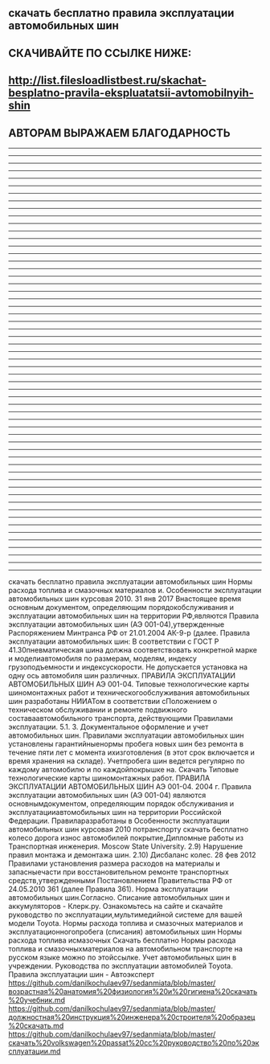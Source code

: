 скачать бесплатно правила эксплуатации автомобильных шин
--------------------------------------------------
СКАЧИВАЙТЕ ПО ССЫЛКЕ НИЖЕ:
--------------------------------------------------
http://list.filesloadlistbest.ru/skachat-besplatno-pravila-ekspluatatsii-avtomobilnyih-shin
--------------------------------------------------
АВТОРАМ ВЫРАЖАЕМ БЛАГОДАРНОСТЬ
--------------------------------------------------
--------------------------------------------------
--------------------------------------------------
--------------------------------------------------
--------------------------------------------------
--------------------------------------------------
--------------------------------------------------
--------------------------------------------------
--------------------------------------------------
--------------------------------------------------
--------------------------------------------------
--------------------------------------------------
--------------------------------------------------
--------------------------------------------------
--------------------------------------------------
--------------------------------------------------
--------------------------------------------------
--------------------------------------------------
--------------------------------------------------
--------------------------------------------------
--------------------------------------------------
--------------------------------------------------
--------------------------------------------------
--------------------------------------------------
--------------------------------------------------
--------------------------------------------------
--------------------------------------------------
--------------------------------------------------
--------------------------------------------------
--------------------------------------------------
--------------------------------------------------
--------------------------------------------------
--------------------------------------------------
--------------------------------------------------
--------------------------------------------------
--------------------------------------------------
--------------------------------------------------
--------------------------------------------------
--------------------------------------------------
--------------------------------------------------
--------------------------------------------------
--------------------------------------------------
--------------------------------------------------
--------------------------------------------------
--------------------------------------------------
--------------------------------------------------
--------------------------------------------------
--------------------------------------------------
--------------------------------------------------
--------------------------------------------------
--------------------------------------------------
--------------------------------------------------
--------------------------------------------------
--------------------------------------------------
--------------------------------------------------
--------------------------------------------------
--------------------------------------------------
--------------------------------------------------
скачать бесплатно правила эксплуатации автомобильных шин Нормы расхода топлива и смазочных материалов и. Особенности эксплуатации автомобильных шин курсовая 2010. 31 янв 2017  Внастоящее время основным документом, определяющим порядокобслуживания и эксплуатации автомобильных шин на территории РФ,являются Правила эксплуатации автомобильных шин (АЭ 001-04),утвержденные Распоряжением Минтранса РФ от 21.01.2004  АК-9-р (далее. Правила эксплуатации автомобильных шин: В соответствии с ГОСТ Р 41.30пневматическая шина должна соответствовать конкретной марке и моделиавтомобиля по размерам, моделям, индексу грузоподъемности и индексускорости. Не допускается установка на одну ось автомобиля шин различных. ПРАВИЛА ЭКСПЛУАТАЦИИ АВТОМОБИЛЬНЫХ ШИН АЭ 001-04. Типовые технологические карты шиномонтажных работ и техническогообслуживания автомобильных шин разработаны НИИАТом в соответствии сПоложением о техническом обслуживании и ремонте подвижного составаавтомобильного транспорта, действующими Правилами эксплуатации. 5.1. 3. Документальное оформление и учет автомобильных шин. Правилами эксплуатации автомобильных шин установлены гарантийныенормы пробега новых шин без ремонта в течение пяти лет с момента ихизготовления (в этот срок включается и время хранения на складе). Учетпробега шин ведется регулярно по каждому автомобилю и по каждойпокрышке на. Скачать Типовые технологические карты шиномонтажных работ. ПРАВИЛА ЭКСПЛУАТАЦИИ АВТОМОБИЛЬНЫХ ШИН АЭ 001-04. 2004 г. Правила эксплуатации автомобильных шин (АЭ 001-04) являются основнымдокументом, определяющим порядок обслуживания и эксплуатацииавтомобильных шин на территории Российской Федерации. Правиларазработаны в
Особенности эксплуатации автомобильных шин курсовая 2010 потранспорту скачать бесплатно колесо дорога износ автомобилей покрытие,Дипломные работы из Транспортная инженерия. Moscow State University. 2.9) Нарушение правил монтажа и демонтажа шин. 2.10) Дисбаланс колес. 28 фев 2012  Правилами установления размера расходов на материалы и запасныечасти при восстановительном ремонте транспортных средств,утвержденными Постановлением Правительства РФ от 24.05.2010  361 (далее  Правила  361). Норма эксплуатации автомобильных шин.Согласно. Списание автомобильных шин и аккумуляторов - Клерк.ру. Ознакомьтесь на сайте и скачайте руководство по эксплуатации,мультимедийной системе для вашей модели Toyota. Нормы расхода топлива и смазочных материалов и эксплуатационногопробега (списания) автомобильных шин Нормы расхода топлива исмазочных  Скачать бесплатно Нормы расхода топлива и смазочныхматериалов на автомобильном транспорте на русском языке можно по этойссылке. Учет автомобильных шин в учреждении. Руководства по эксплуатации автомобилей Toyota. Правила эксплуатации шин - Автоэксперт
https://github.com/danilkochulaev97/sedanmiata/blob/master/возрастная%20анатомия%20физиология%20и%20гигиена%20скачать%20учебник.md
https://github.com/danilkochulaev97/sedanmiata/blob/master/должностная%20инструкция%20инженера%20строителя%20образец%20скачать.md
https://github.com/danilkochulaev97/sedanmiata/blob/master/скачать%20volkswagen%20passat%20cc%20руководство%20по%20эксплуатации.md